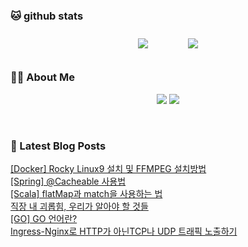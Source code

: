 
###  🐱 github stats  

<div id="main" align="center">
    <img src="https://github-readme-stats.vercel.app/api?username=peterica&count_private=true&show_icons=true&theme=radical"
        style="height: auto; margin-left: 20px; margin-right: 20px; padding: 10px;"/>
    <img src="https://github-readme-stats.vercel.app/api/top-langs/?username=peterica&layout=compact"   
        style="height: auto; margin-left: 20px; margin-right: 20px; padding: 10px;"/>
</div>

###  💁‍♀️ About Me  
<p align="center">
    <a href="https://peterica.tistory.com/"><img src="https://img.shields.io/badge/Blog-FF5722?style=flat-square&logo=Blogger&logoColor=white"/></a>
    <a href="mailto:ilovefran.ofm@gmail.com"><img src="https://img.shields.io/badge/Gmail-d14836?style=flat-square&logo=Gmail&logoColor=white&link=ilovefran.ofm@gmail.com"/></a>
</p>

<br>

### 📕 Latest Blog Posts   

<a href ="https://peterica.tistory.com/837"> [Docker] Rocky Linux9 설치 및 FFMPEG 설치방법 </a> <br>
<a href ="https://peterica.tistory.com/834"> [Spring] @Cacheable 사용법 </a> <br>
<a href ="https://peterica.tistory.com/833"> [Scala] flatMap과 match을 사용하는 법 </a> <br>
<a href ="https://peterica.tistory.com/832"> 직장 내 괴롭힘, 우리가 알아야 할 것들 </a> <br>
<a href ="https://peterica.tistory.com/831"> [GO] GO 언어란? </a> <br>
<a href ="https://peterica.tistory.com/830"> Ingress-Nginx로 HTTP가 아닌TCP나 UDP 트래픽 노출하기 </a> <br>
